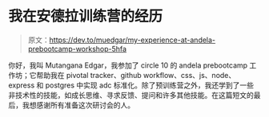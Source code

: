 # 我在安德拉训练营的经历

> 原文：<https://dev.to/muedgar/my-experience-at-andela-prebootcamp-workshop-5hfa>

你好，我叫 Mutangana Edgar，我参加了 circle 10 的 andela prebootcamp 工作坊；它帮助我在 pivotal tracker、github workflow、css、js、node、express 和 postgres 中实现 adc 标准化。除了预训练营之外，我还学到了一些非技术性的技能，如成长思维、寻求反馈、提问和许多其他技能。在这篇短文的最后，我想感谢所有准备这次研讨会的人。